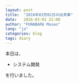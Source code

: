 ```yaml
---
layout: post
title:  "2016年03月01日の出来事"
date:   2016-03-01 22:00
author: "FUNABARA Masao"
lang: "ja"
categories: blog
tags: diary
---
```


本日は、

* システム開発

を行いました。
